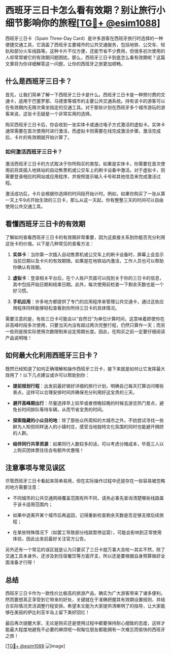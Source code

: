 # 西班牙三日卡怎么看有效期？别让旅行小细节影响你的旅程[[TG💪+ @esim1088](https://t.me/s/esim1088)]

西班牙三日卡（Spain Three-Day Card）是许多游客在西班牙旅行时选择的一种便捷交通工具，它涵盖了西班牙主要城市的公共交通服务，包括地铁、公交车、轻轨和部分火车线路等。这种卡片不仅方便，还能节省不少费用，但很多初次使用的人却常常被它的有效期问题困扰。那么，西班牙三日卡到底怎么看有效期呢？这篇文章将为你详细解答这一问题，让你的西班牙之旅更加顺畅。

## 什么是西班牙三日卡？

首先，让我们简单了解一下西班牙三日卡是什么。西班牙三日卡是一种预付费的交通卡，适用于巴塞罗那、马德里等城市的主要公共交通系统。持有该卡的游客可以在有效期内无限次乘坐指定的交通工具。对于那些计划在西班牙多个城市游玩的游客来说，这张卡无疑是一个非常实用的选择。

购买西班牙三日卡后，你会收到一张实体卡或通过电子方式激活的虚拟卡。实体卡通常需要在首次使用时进行激活，而虚拟卡则需要在线完成激活步骤。激活完成后，卡片的有效期就开始计算了。

### 如何激活西班牙三日卡？

激活西班牙三日卡的方式取决于你所购买的类型。如果是实体卡，你需要在首次使用前将其插入地铁站的自动售票机或公交车上的刷卡设备中激活。对于虚拟卡，则需要登录相应的网站或应用程序，并按照提示输入卡号和其他信息来完成激活过程。

激活成功后，卡片会根据你选择的时间段开始计时。例如，如果你购买了一张从第一天上午9点开始生效的三日卡，那么从这一天起，你有整整三天的时间可以自由使用公共交通工具。

## 看懂西班牙三日卡的有效期

了解如何查看西班牙三日卡的有效期非常重要，因为这直接关系到你能否充分利用这张卡的价值。以下是几种常见的查看方法：

1. **实体卡**：当你第一次插入自动售票机或公交车上的刷卡设备时，屏幕上会显示当前日期以及卡片的有效期限。如果是在地铁站内激活，工作人员也可以帮助你确认有效期。

2. **虚拟卡**：登录相关平台后，在个人账户页面可以找到关于你的三日卡的信息，其中包括开始日期和结束日期。此外，每次使用前检查一下剩余天数也是一个好习惯。

3. **手机应用**：许多地方都提供了专门的应用程序来管理公共交通卡，通过这些应用程序同样能够轻松查看到你所持三日卡的具体情况。

需要注意的是，有些三日卡可能会以“自然日”为单位计算时间，这意味着即使你在非高峰时段多次使用，只要当天内没有超过两次完整行程，仍然只算作一天；而另一些则是按实际使用次数限制来设定周期长度。因此，在购买之前一定要仔细阅读产品说明哦！

## 如何最大化利用西班牙三日卡？

既然已经知道了如何正确理解和操作西班牙三日卡，接下来就是如何让它发挥最大效用了！以下几点建议或许可以帮助到你：

- **提前规划行程**：出发前最好做好详细的旅行计划，明确自己每天打算访问哪些景点，这样可以合理安排时间并确保充分利用好这宝贵的三天。
  
- **避开高峰期出行**：尽量选择早上较早或者傍晚较晚的时候去游览热门景点，避免长时间排队等待车辆，从而节省宝贵的时间。
  
- **探索隐藏的小众目的地**：除了那些众所周知的大城市之外，不妨尝试寻找一些鲜为人知但同样迷人的小镇村庄，感受当地独特文化氛围的同时也能避开拥挤的人群。

- **结伴同行共享资源**：如果同行人数较多的话，可以考虑分摊成本，毕竟三人以上购买团体票往往会有额外优惠哦！

## 注意事项与常见误区

尽管西班牙三日卡看起来简单易用，但在实际操作过程中还是存在一些容易被忽略的地方需要注意：

- 不同城市的公共交通网络覆盖范围有所不同，请务必事先查询清楚哪些线路属于该卡适用范围内；
  
- 如果中途离开某个城市后再返回，记得重新检查剩余天数是否足够支撑后续旅程；
  
- 在某些特殊情况下（如罢工导致部分线路暂停运营），可能会影响到正常使用体验，因此出发前最好关注官方公告。

另外还有一个常见的误区就是认为只要买了三日卡就万事大吉啦～其实不然，除了交通工具本身外，还涉及到住宿餐饮等方面开支，所以还是要根据自身预算做好全面准备才行呀！

## 总结

西班牙三日卡作为一款性价比极高的旅游产品，确实为广大游客带来了诸多便利。然而要想真正享受到它带来的好处，关键就在于准确把握其有效期设置规则，并结合实际情况灵活调整行程安排。希望本文能为大家提供清晰明了的指导，让大家能够在美丽的伊比利亚半岛上留下美好回忆！

最后再次提醒大家，无论是购买还是使用过程中都要保持耐心细致的态度，这样才能最大程度地避免不必要的麻烦呢～祝每位朋友都能拥有一次难忘而愉快的西班牙之旅！

[[TG💪+ @esim1088](https://t.me/s/esim1088) ![Image](https://i.postimg.cc/4NQfJmqS/Snipaste-2025-05-13-00-14-12.png)]